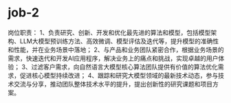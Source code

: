 # job-2
岗位职责： 1、负责研究、创新、开发和优化最先进的算法和模型，包括模型架构、LLM大模型预训练方法、高效微调、模型评估及迭代等，提升模型的准确性和性能，并在业务场景中落地； 2、与产品和业务团队紧密合作，根据业务场景的需求，快速迭代和开发AI应用程序，解决业务上的痛点和挑战，实现卓越的用户体验； 3、过滤客户需求，向自然语言大模型核心算法团队提供有价值的算法优化需求，促进核心模型持续改进； 4、跟踪和研究大模型领域的最新技术动态，参与技术交流与分享，推动团队整体技术水平的提升，提出创新性的研究课题和项目方案。
